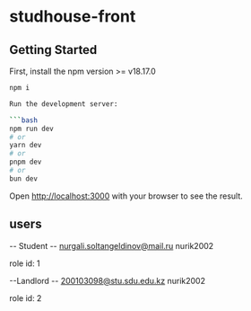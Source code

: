 # studhouse-front

## Getting Started
First, install the npm version >= v18.17.0
```bash
npm i

Run the development server:

```bash
npm run dev
# or
yarn dev
# or
pnpm dev
# or
bun dev
```
Open [http://localhost:3000](http://localhost:3000) with your browser to see the result.


## users

-- Student --
nurgali.soltangeldinov@mail.ru
nurik2002

role id: 1

--Landlord --
200103098@stu.sdu.edu.kz
nurik2002

role id: 2
